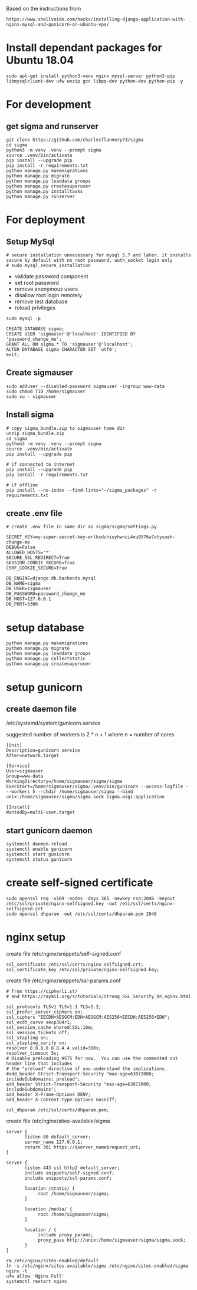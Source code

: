 Based on the instructions from 
```
https://www.shellvoide.com/hacks/installing-django-application-with-nginx-mysql-and-gunicorn-on-ubuntu-vps/
```

# Install dependant packages for Ubuntu 18.04
```
sudo apt-get install python3-venv nginx mysql-server python3-pip libmysqlclient-dev ufw unzip gcc libpq-dev python-dev python-pip -y
```

# For development
## get sigma and runserver
```
git clone https://github.com/charlesflannery73/sigma
cd sigma
python3 -m venv .venv --prompt sigma
source .venv/bin/activate
pip install --upgrade pip
pip install -r requirements.txt
python manage.py makemigrations
python manage.py migrate
python manage.py loaddata groups
python manage.py createsuperuser
python manage.py installtasks
python manage.py runserver
```
# For deployment
## Setup MySql
```
# secure installation unnecessary for mysql 5.7 and later. it installs secure by default with no root password, auth_socket login only
# sudo mysql_secure_installation
```
+ validate password component
+ set root password
+ remove anonymous users
+ disallow root login remotely
+ remove test database
+ reload privileges
```
sudo mysql -p

CREATE DATABASE sigma;
CREATE USER 'sigmauser'@'localhost' IDENTIFIED BY 'password_change_me';
GRANT ALL ON sigma.* TO 'sigmauser'@'localhost';
ALTER DATABASE sigma CHARACTER SET 'utf8';
exit;
```
## Create sigmauser
```
sudo adduser --disabled-password sigmauser -ingroup www-data
sudo chmod 710 /home/sigmauser
sudo su - sigmauser
```
## Install sigma
```
# copy sigma_bundle.zip to sigmauser home dir
unzip sigma_bundle.zip
cd sigma
python3 -m venv .venv --prompt sigma
source .venv/bin/activate
pip install --upgrade pip

# if connected to internet
pip install --upgrade pip
pip install -r requirements.txt

# if offline
pip install --no-index --find-links="~/sigma_packages" -r requirements.txt
```

create .env file
---
```
# create .env file in same dir as sigma/sigma/settings.py

SECRET_KEY=my-super-secret-key-erlksduhiuyhwnci4nu9576w7vtysueh-change-me
DEBUG=False
ALLOWED_HOSTS='*'
SECURE_SSL_REDIRECT=True
SESSION_COOKIE_SECURE=True
CSRF_COOKIE_SECURE=True

DB_ENGINE=django.db.backends.mysql
DB_NAME=sigma
DB_USER=sigmauser
DB_PASSWORD=password_change_me
DB_HOST=127.0.0.1
DB_PORT=3306
```

# setup database
```
python manage.py makemigrations
python manage.py migrate
python manage.py loaddata groups
python manage.py collectstatic
python manage.py createsuperuser
```

# setup gunicorn
## create daemon file
/etc/systemd/system/gunicorn.service
 
suggested number of workers is 2 * n + 1 where n = number of cores

```
[Unit]
Description=gunicorn service
After=network.target

[Service]
User=sigmauser
Group=www-data
WorkingDirectory=/home/sigmauser/sigma/sigma
ExecStart=/home/sigmauser/sigma/.venv/bin/gunicorn --access-logfile - --workers 5 --chdir /home/sigmauser/sigma --bind unix:/home/sigmauser/sigma/sigma.sock sigma.wsgi:application

[Install]
WantedBy=multi-user.target
```

## start gunicorn daemon
```
systemctl daemon-reload
systemctl enable gunicorn
systemctl start gunicorn
systemctl status gunicorn

```

# create self-signed certificate
```
sudo openssl req -x509 -nodes -days 365 -newkey rsa:2048 -keyout /etc/ssl/private/nginx-selfsigned.key -out /etc/ssl/certs/nginx-selfsigned.crt
sudo openssl dhparam -out /etc/ssl/certs/dhparam.pem 2048
```

# nginx setup
create file /etc/nginx/snippets/self-signed.conf
```
ssl_certificate /etc/ssl/certs/nginx-selfsigned.crt;
ssl_certificate_key /etc/ssl/private/nginx-selfsigned.key;
```
create file /etc/nginx/snippets/ssl-params.conf
```
# from https://cipherli.st/
# and https://raymii.org/s/tutorials/Strong_SSL_Security_On_nginx.html

ssl_protocols TLSv1 TLSv1.1 TLSv1.2;
ssl_prefer_server_ciphers on;
ssl_ciphers "EECDH+AESGCM:EDH+AESGCM:AES256+EECDH:AES256+EDH";
ssl_ecdh_curve secp384r1;
ssl_session_cache shared:SSL:10m;
ssl_session_tickets off;
ssl_stapling on;
ssl_stapling_verify on;
resolver 8.8.8.8 8.8.4.4 valid=300s;
resolver_timeout 5s;
# Disable preloading HSTS for now.  You can use the commented out header line that includes
# the "preload" directive if you understand the implications.
#add_header Strict-Transport-Security "max-age=63072000; includeSubdomains; preload";
add_header Strict-Transport-Security "max-age=63072000; includeSubdomains";
add_header X-Frame-Options DENY;
add_header X-Content-Type-Options nosniff;

ssl_dhparam /etc/ssl/certs/dhparam.pem;
```


create file /etc/nginx/sites-available/sigma
```
server {
       listen 80 default_server;
       server_name 127.0.0.1;
       return 301 https://$server_name$request_uri;
}

server {
       listen 443 ssl http2 default_server;
       include snippets/self-signed.conf;
       include snippets/ssl-params.conf;

       location /static/ {
            root /home/sigmauser/sigma;
       }

       location /media/ {
            root /home/sigmauser/sigma;
       }

       location / {
            include proxy_params;
            proxy_pass http://unix:/home/sigmauser/sigma/sigma.sock;
       }
}
```

```
rm /etc/nginx/sites-enabled/default
ln -s /etc/nginx/sites-available/sigma /etc/nginx/sites-enabled/sigma
nginx -t
ufw allow 'Nginx Full'
systemctl restart nginx
```
